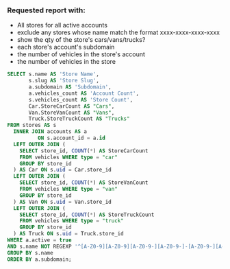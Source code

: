 ### Requested report with:
- All stores for all active accounts
- exclude any stores whose name match the format xxxx-xxxx-xxxx-xxxx
- show the qty of the store's cars/vans/trucks?
- each store's account's subdomain
- the number of vehicles in the store's account
- the number of vehicles in the store

```sql
SELECT s.name AS 'Store Name',
       s.slug AS 'Store Slug',
       a.subdomain AS 'Subdomain',
       a.vehicles_count AS 'Account Count',
       s.vehicles_count AS 'Store Count',
       Car.StoreCarCount AS "Cars",
       Van.StoreVanCount AS "Vans",
       Truck.StoreTruckCount AS "Trucks"
FROM stores AS s
  INNER JOIN accounts AS a
          ON s.account_id = a.id
  LEFT OUTER JOIN (
    SELECT store_id, COUNT(*) AS StoreCarCount
    FROM vehicles WHERE type = "car"
    GROUP BY store_id
  ) AS Car ON s.uid = Car.store_id
  LEFT OUTER JOIN (
    SELECT store_id, COUNT(*) AS StoreVanCount
    FROM vehicles WHERE type = "van"
    GROUP BY store_id
  ) AS Van ON s.uid = Van.store_id
  LEFT OUTER JOIN (
    SELECT store_id, COUNT(*) AS StoreTruckCount
    FROM vehicles WHERE type = "truck"
    GROUP BY store_id
  ) AS Truck ON s.uid = Truck.store_id
WHERE a.active = true
AND s.name NOT REGEXP '^[A-Z0-9][A-Z0-9][A-Z0-9-][A-Z0-9-]-[A-Z0-9-][A-Z0-9-][A-Z0-9-][A-Z0-9-]-[A-Z0-9-][A-Z0-9-][A-Z0-9-][A-Z0-9-]-[A-Z0-9-][A-Z0-9-][A-Z0-9-][A-Z0-9-]'
GROUP BY s.name
ORDER BY a.subdomain;
```
